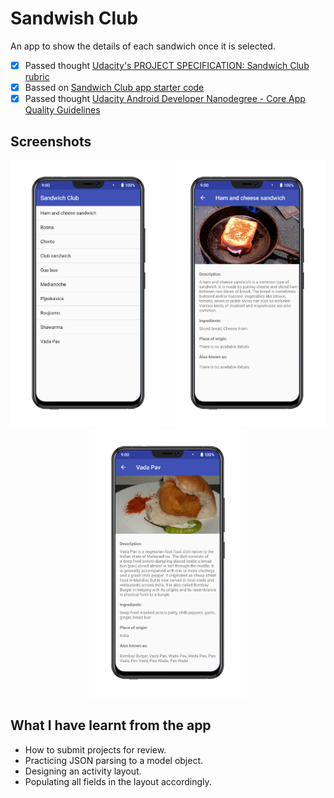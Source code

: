 # Sandwish Club
An app to show the details of each sandwich once it is selected.

-  [x]  Passed thought [Udacity's PROJECT SPECIFICATION: Sandwich Club rubric](https://review.udacity.com/#!/rubrics/1348/view)
-  [x]  Bassed on [Sandwich Club app starter code](https://github.com/udacity/sandwich-club-starter-code)
-  [x]  Passed thought [Udacity Android Developer Nanodegree - Core App Quality Guidelines](http://udacity.github.io/android-nanodegree-guidelines/core.html)

## Screenshots
<p align="center"> <img src="/pictures/screenshot1.png" width="250"> <img src="/pictures/screenshot2.png" width="250"> <img src="/pictures/screenshot3.png" width="250"> </p>

## What I have learnt from the app
-   How to submit projects for review.
-   Practicing JSON parsing to a model object.
-   Designing an activity layout.
-   Populating all fields in the layout accordingly.
